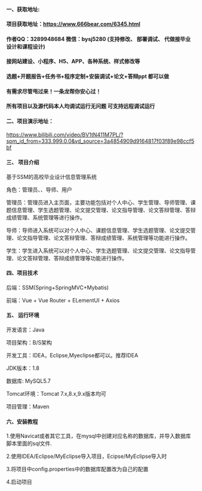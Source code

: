 

#### 一、获取地址:
#### 项目获取地址：https://www.666bear.com/6345.html
#### 作者QQ：3289948684 微信：bysj5280 (支持修改、 部署调试、 代做接毕业设计和课程设计)
#### 接网站建设、小程序、H5、APP、各种系统、样式修改等
#### 选题+开题报告+任务书+程序定制+安装调试+论文+答辩ppt 都可以做
#### 有需求尽管甩过来！一条龙帮你安心过！
#### 所有项目以及源代码本人均调试运行无问题 可支持远程调试运行


#### 二、项目演示地址：

https://www.bilibili.com/video/BV1tN411M7PL/?spm_id_from=333.999.0.0&vd_source=3a4854909d9164817f03f89e98ccf5bf

#### 三、 项目介绍
基于SSM的高校毕业设计信息管理系统

角色：管理员、、导师、用户

管理员：管理员进入主页面，主要功能包括对个人中心、学生管理、导师管理、课题信息管理、学生选题管理、论文提交管理、论文指导管理、论文答辩管理、答辩成绩管理、系统管理等进行操作。

导师：导师进入系统可以对个人中心、课题信息管理、学生选题管理、论文提交管理、论文指导管理、论文答辩管理、答辩成绩管理、系统管理等功能进行操作。

学生：学生进入系统可以对个人中心、学生选题管理、论文提交管理、论文指导管理、论文答辩管理、答辩成绩管理等功能进行操作。
#### 四、项目技术

后端：SSM(Spring+SpringMVC+Mybatis)

前端：Vue + Vue Router + ELementUI + Axios

#### 五、 运行环境
开发语言：Java

项目架构：B/S架构

开发工具：IDEA，Eclipse,Myeclipse都可以。推荐IDEA

JDK版本：1.8

数据库: MySQL5.7

Tomcat环境：Tomcat 7.x,8.x,9.x版本均可

项目管理：Maven



#### 六、安装教程

1.使用Navicat或者其它工具，在mysql中创建对应名称的数据库，并导入数据库脚本里面的sql文件.

2.使用IDEA/Eclipse/MyEclipse导入项目，Ecipse/MyEclipse导入时

3.将项目中config.properties中的数据库配置改为自己的配置

4.启动项目






